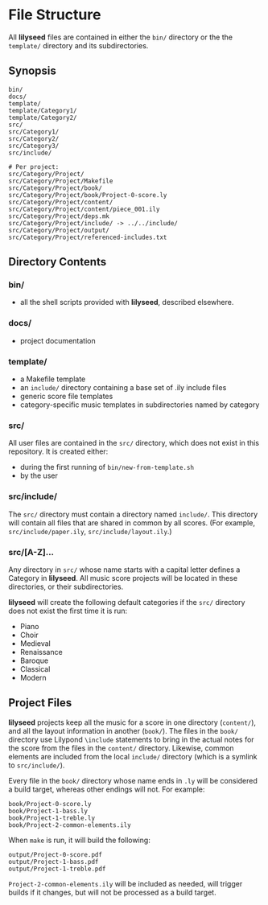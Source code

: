 # File Structure
All **lilyseed** files are contained in either the `bin/` directory or the the
`template/` directory and its subdirectories.

## Synopsis
```
bin/
docs/
template/
template/Category1/
template/Category2/
src/
src/Category1/
src/Category2/
src/Category3/
src/include/

# Per project:
src/Category/Project/
src/Category/Project/Makefile
src/Category/Project/book/
src/Category/Project/book/Project-0-score.ly
src/Category/Project/content/
src/Category/Project/content/piece_001.ily
src/Category/Project/deps.mk
src/Category/Project/include/ -> ../../include/
src/Category/Project/output/
src/Category/Project/referenced-includes.txt
```

## Directory Contents

### bin/
- all the shell scripts provided with **lilyseed**, described elsewhere.

### docs/
- project documentation

### template/
- a Makefile template
- an `include/` directory containing a base set of .ily include files
- generic score file templates
- category-specific music templates in subdirectories named by category

### src/
All user files are contained in the `src/` directory, which does not exist in this
repository. It is created either:
- during the first running of `bin/new-from-template.sh`
- by the user

### src/include/
The `src/` directory must contain a directory named `include/`. This directory will
contain all files that are shared in common by all scores. (For example, `src/include/paper.ily`,
`src/include/layout.ily`.)

### src/[A-Z]...
Any directory in `src/` whose name starts with a capital letter defines a Category
in **lilyseed**. All music score projects will be located in these directories, or
their subdirectories.

**lilyseed** will create the following default categories if the `src/` directory
does not exist the first time it is run:
- Piano
- Choir
- Medieval
- Renaissance
- Baroque
- Classical
- Modern

## Project Files
**lilyseed** projects keep all the music for a score in one directory (`content/`), and
all the layout information in another (`book/`). The files in the `book/` directory
use Lilypond `\include` statements to bring in the actual notes for the score from
the files in the `content/` directory. Likewise, common elements are included from
the local `include/` directory (which is a symlink to `src/include/`).

Every file in the `book/` directory whose name ends in `.ly` will be considered
a build target, whereas other endings will not. For example:
```
book/Project-0-score.ly
book/Project-1-bass.ly
book/Project-1-treble.ly
book/Project-2-common-elements.ily
```

When `make` is run, it will build the following:
```
output/Project-0-score.pdf
output/Project-1-bass.pdf
output/Project-1-treble.pdf
```

`Project-2-common-elements.ily` will be included as needed, will trigger builds if
it changes, but will not be processed as a build target.
